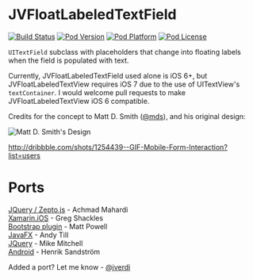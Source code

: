 JVFloatLabeledTextField
=======================
[![Build Status](https://travis-ci.org/jverdi/JVFloatLabeledTextField.svg?branch=master)](https://travis-ci.org/jverdi/JVFloatLabeledTextField)
[![Pod Version](http://img.shields.io/cocoapods/v/JVFloatLabeledTextField.svg)](http://cocoadocs.org/docsets/JVFloatLabeledTextField/)
[![Pod Platform](http://img.shields.io/cocoapods/p/JVFloatLabeledTextField.svg)](http://cocoadocs.org/docsets/JVFloatLabeledTextField/)
[![Pod License](http://img.shields.io/cocoapods/l/JVFloatLabeledTextField.svg)](http://jaredverdi.mit-license.org)

`UITextField` subclass with placeholders that change into floating labels when the field is populated with text.

Currently, JVFloatLabeledTextField used alone is iOS 6+, but JVFloatLabeledTextView requires iOS 7 due to the use of UITextView's `textContainer`. I would welcome pull requests to make JVFloatLabeledTextView iOS 6 compatible.

Credits for the concept to Matt D. Smith ([@mds](http://www.twitter.com/mds)), and his original design:

![Matt D. Smith's Design](http://dribbble.s3.amazonaws.com/users/6410/screenshots/1254439/form-animation-_gif_.gif)

http://dribbble.com/shots/1254439--GIF-Mobile-Form-Interaction?list=users


Ports
=======================
[JQuery / Zepto.js](https://github.com/maman/JVFloat.js) - Achmad Mahardi  
[Xamarin.iOS](https://github.com/gshackles/JVFloatSharp) - Greg Shackles  
[Bootstrap plugin](https://github.com/fauxparse/bootstrap-floating-labels) - Matt Powell  
[JavaFX](https://github.com/andytill/floaty-field) - Andy Till  
[JQuery](https://github.com/m10l/FloatLabel.js) - Mike Mitchell  
[Android](https://github.com/wrapp/floatlabelededittext) - Henrik Sandström  


Added a port? Let me know - [@jverdi](http://www.twitter.com/jverdi)
